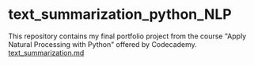 # text_summarization_python_NLP
This repository contains my final portfolio project from the course "Apply Natural Processing with Python" offered by Codecademy.
[text_summarization.md](https://github.com/PaschalisAg/text_summarization_python_NLP/files/9041269/text_summarization.md)
